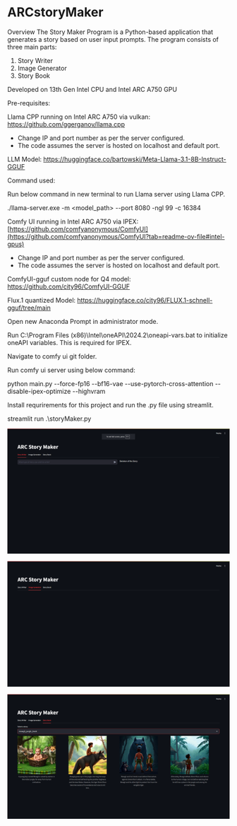 # ARCstoryMaker
Overview The Story Maker Program is a Python-based application that generates a story based on user input prompts. The program consists of three main parts:
1. Story Writer
2. Image Generator
3. Story Book

Developed on 13th Gen Intel CPU and Intel ARC A750 GPU

Pre-requisites:

Llama CPP running on Intel ARC A750 via vulkan: https://github.com/ggerganov/llama.cpp
- Change IP and port number as per the server configured.
- The code assumes the server is hosted on localhost and default port. 

LLM Model: https://huggingface.co/bartowski/Meta-Llama-3.1-8B-Instruct-GGUF

Command used: 

Run below command in new terminal to run Llama server using Llama CPP.

./llama-server.exe -m <model_path> --port 8080 -ngl 99 -c 16384

Comfy UI running in Intel ARC A750 via IPEX: [https://github.com/comfyanonymous/ComfyUI](https://github.com/comfyanonymous/ComfyUI?tab=readme-ov-file#intel-gpus) 
- Change IP and port number as per the server configured.
- The code assumes the server is hosted on localhost and default port. 

ComfyUI-gguf custom node for Q4 model: https://github.com/city96/ComfyUI-GGUF

Flux.1 quantized Model: https://huggingface.co/city96/FLUX.1-schnell-gguf/tree/main 

Open new Anaconda Prompt in administrator mode.

Run C:\Program Files (x86)\Intel\oneAPI\2024.2\oneapi-vars.bat to initialize oneAPI variables. This is required for IPEX. 

Navigate to comfy ui git folder. 

Run comfy ui server using below command: 

python main.py --force-fp16 --bf16-vae --use-pytorch-cross-attention --disable-ipex-optimize --highvram

Install requrirements for this project and run the .py file using streamlit. 

streamlit run .\storyMaker.py    

![Story Writer](https://github.com/vishwanathan-iyer/ARCstoryMaker/blob/main/img/story-writer.png)

![Image Generator](https://github.com/vishwanathan-iyer/ARCstoryMaker/blob/main/img/img-writer.png)

![Story Book](https://github.com/vishwanathan-iyer/ARCstoryMaker/blob/main/img/story-book.png)

